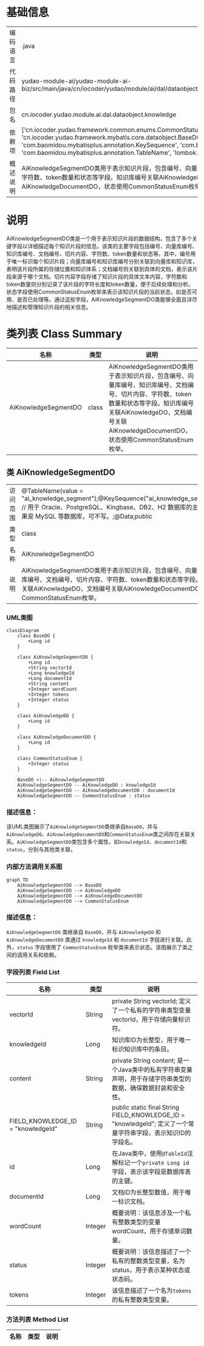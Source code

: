 # 基础信息

|      |      |
|------|------|
| 编码语言 | .java |
| 代码路径 | yudao-module-ai/yudao-module-ai-biz/src/main/java/cn/iocoder/yudao/module/ai/dal/dataobject/knowledge/AiKnowledgeSegmentDO.java |
| 包名 | cn.iocoder.yudao.module.ai.dal.dataobject.knowledge |
| 依赖项 | ['cn.iocoder.yudao.framework.common.enums.CommonStatusEnum', 'cn.iocoder.yudao.framework.mybatis.core.dataobject.BaseDO', 'com.baomidou.mybatisplus.annotation.KeySequence', 'com.baomidou.mybatisplus.annotation.TableId', 'com.baomidou.mybatisplus.annotation.TableName', 'lombok.Data'] |
| 概述说明 | AiKnowledgeSegmentDO类用于表示知识片段，包含编号、向量库编号、知识库编号、文档编号、切片内容、字符数、token数量和状态等字段。知识库编号关联AiKnowledgeDO，文档编号关联AiKnowledgeDocumentDO，状态使用CommonStatusEnum枚举。 |

# 说明

AiKnowledgeSegmentDO类是一个用于表示知识片段的数据结构，包含了多个关键字段以详细描述每个知识片段的信息。该类的主要字段包括编号、向量库编号、知识库编号、文档编号、切片内容、字符数、token数量和状态等。其中，编号用于唯一标识每个知识片段；向量库编号和知识库编号分别关联到向量库和知识库，表明该片段所属的存储位置和知识体系；文档编号则关联到具体的文档，表示该片段来源于哪个文档。切片内容字段存储了知识片段的具体文本内容，字符数和token数量则分别记录了该片段的字符长度和token数量，便于后续处理和分析。状态字段使用CommonStatusEnum枚举来表示该知识片段的当前状态，如是否可用、是否已处理等。通过这些字段，AiKnowledgeSegmentDO类能够全面且详尽地描述和管理知识片段的相关信息。

# 类列表 Class Summary

| 名称   | 类型  | 说明 |
|-------|------|-------------|
| AiKnowledgeSegmentDO | class | AiKnowledgeSegmentDO类用于表示知识片段，包含编号、向量库编号、知识库编号、文档编号、切片内容、字符数、token数量和状态等字段。知识库编号关联AiKnowledgeDO，文档编号关联AiKnowledgeDocumentDO，状态使用CommonStatusEnum枚举。 |



## 类 AiKnowledgeSegmentDO

|      |      |
|------|------|
| 访问范围 | @TableName(value = "ai_knowledge_segment");@KeySequence("ai_knowledge_segment_seq") // 用于 Oracle、PostgreSQL、Kingbase、DB2、H2 数据库的主键自增。如果是 MySQL 等数据库，可不写。;@Data;public |
| 类型 | class |
| 名称 | AiKnowledgeSegmentDO |
| 说明 | AiKnowledgeSegmentDO类用于表示知识片段，包含编号、向量库编号、知识库编号、文档编号、切片内容、字符数、token数量和状态等字段。知识库编号关联AiKnowledgeDO，文档编号关联AiKnowledgeDocumentDO，状态使用CommonStatusEnum枚举。 |


### UML类图

```mermaid
classDiagram
    class BaseDO {
        +Long id
    }

    class AiKnowledgeSegmentDO {
        +Long id
        +String vectorId
        +Long knowledgeId
        +Long documentId
        +String content
        +Integer wordCount
        +Integer tokens
        +Integer status
    }

    class AiKnowledgeDO {
        +Long id
    }

    class AiKnowledgeDocumentDO {
        +Long id
    }

    class CommonStatusEnum {
        +Integer status
    }

    BaseDO <|-- AiKnowledgeSegmentDO
    AiKnowledgeSegmentDO -- AiKnowledgeDO : knowledgeId
    AiKnowledgeSegmentDO -- AiKnowledgeDocumentDO : documentId
    AiKnowledgeSegmentDO -- CommonStatusEnum : status
```

### 描述信息：
该UML类图展示了`AiKnowledgeSegmentDO`类继承自`BaseDO`，并与`AiKnowledgeDO`、`AiKnowledgeDocumentDO`和`CommonStatusEnum`类之间存在关联关系。`AiKnowledgeSegmentDO`类包含多个属性，如`knowledgeId`、`documentId`和`status`，分别与其他类关联。


### 内部方法调用关系图

```mermaid
graph TD
    AiKnowledgeSegmentDO --> BaseDO
    AiKnowledgeSegmentDO --> AiKnowledgeDO
    AiKnowledgeSegmentDO --> AiKnowledgeDocumentDO
    AiKnowledgeSegmentDO --> CommonStatusEnum
```

### 描述信息：
`AiKnowledgeSegmentDO` 类继承自 `BaseDO`，并与 `AiKnowledgeDO` 和 `AiKnowledgeDocumentDO` 类通过 `knowledgeId` 和 `documentId` 字段进行关联。此外，`status` 字段使用了 `CommonStatusEnum` 枚举类来表示状态。该图展示了类之间的调用关系和依赖。

### 字段列表 Field List

| 名称  | 类型  | 说明 |
|-------|-------|------|
| vectorId | String | private String vectorId; 定义了一个私有的字符串类型变量vectorId，用于存储向量标识符。 |
| knowledgeId | Long | 知识库ID为长整型，用于唯一标识知识库中的条目。 |
| content | String | private String content; 是一个Java类中的私有字符串变量声明，用于存储字符串类型的数据，确保数据封装和安全性。 |
| FIELD_KNOWLEDGE_ID = "knowledgeId" | String | public static final String FIELD_KNOWLEDGE_ID = "knowledgeId"; 定义了一个常量字符串字段，表示知识ID的字段名。 |
| id | Long | 在Java类中，使用`@TableId`注解标记一个`private Long id`字段，表示该字段是数据库表的主键。 |
| documentId | Long | 文档ID为长整型数值，用于唯一标识文档。 |
| wordCount | Integer | 概要说明：该信息涉及一个私有整数类型的变量wordCount，用于存储单词数量。 |
| status | Integer | 概要说明：该信息描述了一个私有的整数类型变量，名为status，用于表示某种状态或状态码。 |
| tokens | Integer | 该信息描述了一个名为`tokens`的私有整数类型变量。 |

### 方法列表 Method List

| 名称  | 类型  | 说明 |
|-------|-------|------|




